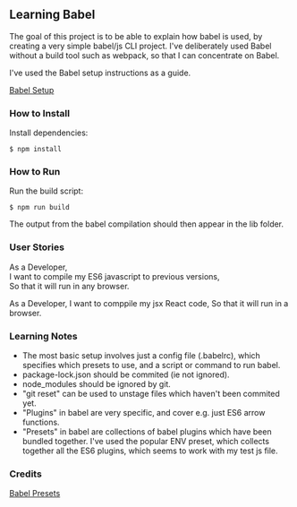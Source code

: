 ## Learning Babel

The goal of this project is to be able to explain how babel is used, by creating a very simple babel/js CLI project.
I've deliberately used Babel without a build tool such as webpack, so that I can concentrate on Babel.

I've used the Babel setup instructions as a guide.

[Babel Setup](https://babeljs.io/setup#installation)

### How to Install

Install dependencies:

```console
$ npm install
```

### How to Run

Run the build script:

```console
$ npm run build
```

The output from the babel compilation should then appear in the lib folder.

### User Stories

As a Developer,  
I want to compile my ES6 javascript to previous versions,  
So that it will run in any browser.  

As a Developer,
I want to comppile my jsx React code,
So that it will run in a browser.

### Learning Notes

- The most basic setup involves just a config file (.babelrc), which specifies which presets to use, and a script or command to run babel.
- package-lock.json should be commited (ie not ignored).
- node_modules should be ignored by git.
- "git reset" can be used to unstage files which haven't been commited yet.
- "Plugins" in babel are very specific, and cover e.g. just ES6 arrow functions.
- "Presets" in babel are collections of babel plugins which have been bundled together. I've used the popular ENV preset, which collects together all the ES6 plugins, which seems to work with my test js file.

### Credits

[Babel Presets](https://blog.jakoblind.no/babel-preset-env/)
